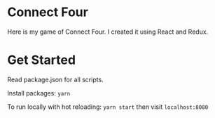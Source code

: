 # Connect Four

Here is my game of Connect Four. I created it using React and Redux.

# Get Started
Read package.json for all scripts.

Install packages: `yarn`

To run locally with hot reloading: `yarn start` then visit `localhost:8080`